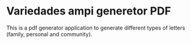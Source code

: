 # Variedades ampi generetor PDF

This is a pdf generator application to generate different types of letters (family, personal and community).
